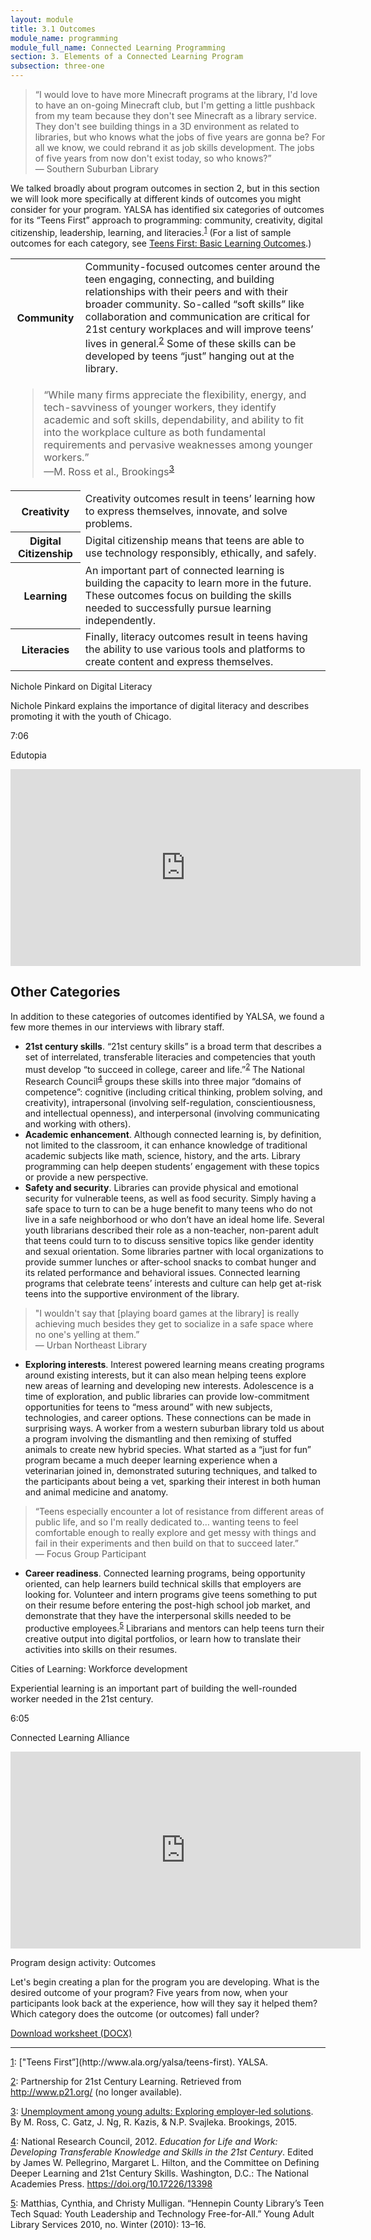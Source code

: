 ```yaml
---
layout: module
title: 3.1 Outcomes
module_name: programming
module_full_name: Connected Learning Programming
section: 3. Elements of a Connected Learning Program
subsection: three-one
---
```


> “I would love to have more Minecraft programs at the library, I'd love to have an on-going Minecraft club, but I'm getting a little pushback from my team because they don't see Minecraft as a library service. They don't see building things in a 3D environment as related to libraries, but who knows what the jobs of five years are gonna be? For all we know, we could rebrand it as job skills development. The jobs of five years from now don't exist today, so who knows?”<br/>— Southern Suburban Library 

We talked broadly about program outcomes in section 2, but in this section we will look more specifically at different kinds of outcomes you might consider for your program. YALSA has identified six categories of outcomes for its “Teens First” approach to programming: community, creativity, digital citizenship, leadership, learning, and literacies.<sup><a name="1A" href="#1">1</a></sup> (For a list of sample outcomes for each category, see [Teens First: Basic Learning Outcomes](http://www.ala.org/yalsa/sites/ala.org.yalsa/files/content/Teens%20First_%20Basic%20Learning%20Outcomes%20Guide.pdf).) 


<table class="colorful-th">
	<tr><th>Community</th><td>
Community-focused outcomes center around the teen engaging, connecting, and building relationships with their peers and with their broader community.  So-called “soft skills” like collaboration and communication are critical for 21st century workplaces and will improve teens’ lives in general.<sup><a name="2A" href="#2">2</a></sup> Some of these skills can be developed by teens “just” hanging out at the library. 
</td></tr>
<tr><td colspan="2">
<blockquote>“While many firms appreciate the flexibility, energy, and tech-savviness of younger workers, they identify academic and soft skills, dependability, and ability to fit into the workplace culture as both fundamental requirements and pervasive weaknesses among younger workers.”<br/>—M. Ross et al., Brookings<sup><a name="3A" href="#3">3</a></sup></blockquote></td></tr>
<tr><th>Creativity</th><td>Creativity outcomes result in teens’ learning how to express themselves, innovate, and solve problems. </td></tr>
<tr><th>Digital Citizenship</th><td>Digital citizenship means that teens are able to use technology responsibly, ethically, and safely.</td></tr>
<tr><th>Learning</th><td>
An important part of connected learning is building the capacity to learn more in the future. These outcomes focus on building the skills needed to successfully pursue learning independently. 
</td></tr>
<tr><th>Literacies</th><td>
Finally, literacy outcomes result in teens having the ability to use various tools and platforms to create content and express themselves.</td></tr>
</table>


<div class="case_study_box">
	<p class="box-title">Nichole Pinkard on Digital Literacy </p>

 <p>Nichole Pinkard explains the importance of digital literacy and describes promoting it with the youth of Chicago.</p>

<p class="videotime">7:06</p><p class="source">Edutopia</p>

<div class="video">
<iframe width="560" height="315" src="https://www.youtube.com/embed/Aya43MnWTxQ" frameborder="0" allow="autoplay; encrypted-media" allowfullscreen></iframe>
</div>

</div>

## Other Categories

In addition to these categories of outcomes identified by YALSA, we found a few more themes in our interviews with library staff. 


<ul>
	<li><b>21st century skills</b>. “21st century skills” is a broad term that describes a set of interrelated, transferable literacies and competencies that youth must develop “to succeed in college, career and life.”<sup><a name="2A" href="#2">2</a></sup> The National Research Council<sup><a name="4A" href="#4">4</a></sup> groups these skills into three major “domains of competence”: cognitive (including critical thinking, problem solving, and creativity), intrapersonal (involving self-regulation, conscientiousness, and intellectual openness), and interpersonal (involving communicating and working with others). </li>
	<li><b>Academic enhancement</b>. Although connected learning is, by definition, not limited to the classroom, it can enhance knowledge of traditional academic subjects like math, science, history, and the arts. Library programming can help deepen students’ engagement with these topics or provide a new perspective. </li>
	<li><b>Safety and security</b>. Libraries can provide physical and emotional security for vulnerable teens, as well as food security. Simply having a safe space to turn to can be a huge benefit to many teens who do not live in a safe neighborhood or who don’t have an ideal home life. Several youth librarians described their role as a non-teacher, non-parent adult that teens could turn to to discuss sensitive topics like gender identity and sexual orientation. Some libraries partner with local organizations to provide summer lunches or after-school snacks to combat hunger and its related performance and behavioral issues. Connected learning programs that celebrate teens’ interests and culture can help get at-risk teens into the supportive environment of the library.</li>
</ul>

> "I wouldn't say that [playing board games at the library] is really achieving much besides they get to socialize in a safe space where no one's yelling at them.”<br/>— Urban Northeast Library

<ul>
	<li><b>Exploring interests</b>. Interest powered learning means creating programs around existing interests, but it can also mean helping teens explore new areas of learning and developing new interests. Adolescence is a time of exploration, and public libraries can provide low-commitment opportunities for teens to “mess around” with new subjects, technologies, and career options. These connections can be made in surprising ways. A worker from a western suburban library told us about a program involving the dismantling and then remixing of stuffed animals to create new hybrid species. What started as a “just for fun” program became a much deeper learning experience when a veterinarian joined in, demonstrated suturing techniques, and talked to the participants about being a vet, sparking their interest in both human and animal medicine and anatomy. </li>
</ul>

> “Teens especially encounter a lot of resistance from different areas of public life, and so I'm really dedicated to… wanting teens to feel comfortable enough to really explore and get messy with things and fail in their experiments and then build on that to succeed later.”<br/>— Focus Group Participant

<ul>
	<li><b>Career readiness</b>. Connected learning programs, being opportunity oriented, can help learners build technical skills that employers are looking for. Volunteer and intern programs give teens something to put on their resume before entering the post-high school job market, and demonstrate that they have the interpersonal skills needed to be productive employees.<sup><a name="5A" href="#5">5</a></sup> Librarians and mentors can help teens turn their creative output into digital portfolios, or learn how to translate their activities into skills on their resumes. </li>
</ul><div class="case_study_box">
    <p class="box-title">Cities of Learning: Workforce development</p>
<p>Experiential learning is an important part of building the well-rounded worker needed in the 21st century.</p>
<p class="videotime">6:05</p><p class="source">Connected Learning Alliance</p>
<div class="video">
<iframe width="560" height="315" src="https://www.youtube.com/embed/yLIm2bKpUDI" frameborder="0" allow="autoplay; encrypted-media" allowfullscreen></iframe>
</div>
</div>

<div class="reflection">
    <p class="box-title">Program design activity: Outcomes</p>
    <p>Let's begin creating a plan for the program you are developing. What is the desired outcome of your program? Five years from now, when your participants look back at the experience, how will they say it helped them? Which category does the outcome (or outcomes) fall under?</p>
    <p><a href="docs/program_design_activity.docx">Download worksheet (DOCX)</a></p>
</div>


<hr/>
<a name="1" href="#1A">1</a>: ["Teens First”](http://www.ala.org/yalsa/teens-first). YALSA.

<a name="2" href="#2A">2</a>: Partnership for 21st Century Learning. Retrieved from http://www.p21.org/ (no longer available).

<a name="3" href="#3A">3</a>: [Unemployment among young adults: Exploring employer-led solutions](https://www.brookings.edu/research/unemployment-among-young-adults-exploring-employer-led-solutions/). By M. Ross, C. Gatz, J. Ng, R. Kazis, & N.P. Svajleka. Brookings, 2015.

<a name="4" href="#4A">4</a>: National Research Council, 2012. _Education for Life and Work: Developing Transferable Knowledge and Skills in the 21st Century_. Edited by James W. Pellegrino, Margaret L. Hilton, and the Committee on Defining Deeper Learning and 21st Century Skills. Washington, D.C.: The National Academies Press. https://doi.org/10.17226/13398

<a name="5" href="#5A">5</a>: Matthias, Cynthia, and Christy Mulligan. “Hennepin County Library’s Teen Tech Squad: Youth Leadership and Technology Free-for-All.” Young Adult Library Services 2010, no. Winter (2010): 13–16.
